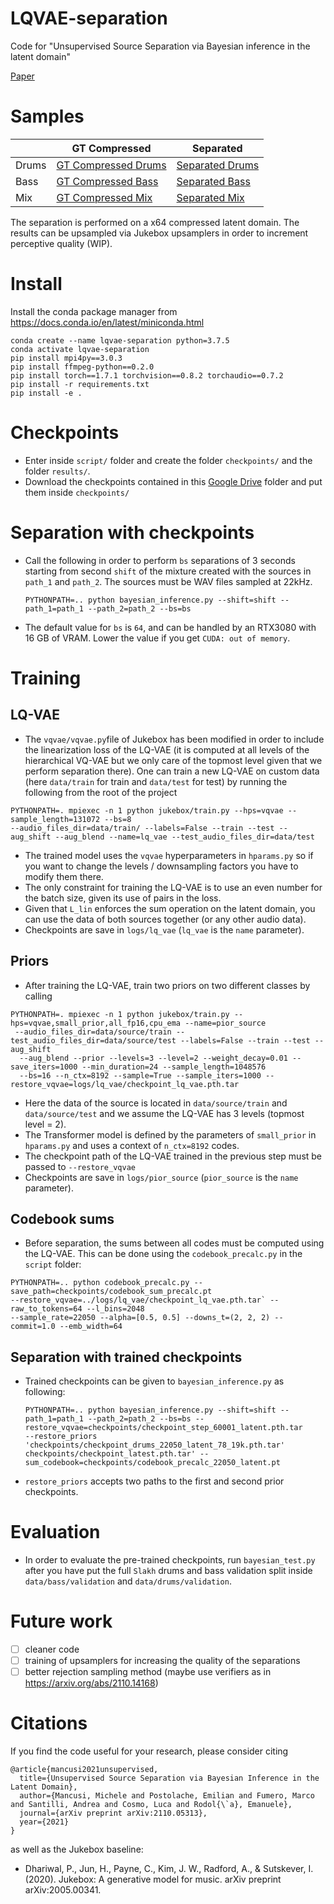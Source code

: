 # LQVAE-separation
Code for "Unsupervised Source Separation via Bayesian inference in the latent domain"

[Paper](https://arxiv.org/abs/2110.05313)

# Samples

|     |  GT Compressed  | Separated |
| ----------- | ----------- | ----------- |
| Drums      | [GT Compressed Drums ](/samples/real_drums.wav)       | [Separated Drums](/samples/rec_drums.wav)       |
| Bass   | [GT Compressed Bass](/samples/real_bass.wav)        | [Separated Bass](/samples/rec_bass.wav)        |
| Mix   | [GT Compressed Mix](/samples/real_mix.wav)        | [Separated Mix](/samples/rec_mix.wav)        |

The separation is performed on a x64 compressed latent domain. The results can be upsampled via Jukebox upsamplers in
order to increment perceptive quality (WIP). 


# Install

Install the conda package manager from https://docs.conda.io/en/latest/miniconda.html

``` 
conda create --name lqvae-separation python=3.7.5
conda activate lqvae-separation
pip install mpi4py==3.0.3
pip install ffmpeg-python==0.2.0
pip install torch==1.7.1 torchvision==0.8.2 torchaudio==0.7.2
pip install -r requirements.txt
pip install -e .
```
# Checkpoints

- Enter inside `script/` folder and create the folder `checkpoints/` and the folder `results/`.  
- Download the checkpoints contained in this [Google Drive](https://drive.google.com/drive/folders/1LWhzfUMDg0fnSzPOgMNDgfjbEfF8ARO6?usp=sharing) folder and put them inside `checkpoints/`

# Separation with checkpoints

- Call the following in order to perform `bs` separations of 3 seconds starting from second `shift` of the mixture created with the sources in `path_1` and `path_2`. The sources must be WAV files sampled at 22kHz.
  ```
  PYTHONPATH=.. python bayesian_inference.py --shift=shift --path_1=path_1 --path_2=path_2 --bs=bs
  ```
- The default value for `bs` is `64`, and can be handled by an RTX3080 with 16 GB of VRAM. Lower the value if you get `CUDA: out of memory`.

# Training

## LQ-VAE
- The `vqvae/vqvae.py`file of Jukebox has been modified in order to include the linearization loss of the LQ-VAE (it is computed at all levels of the hierarchical VQ-VAE but
we only care of the topmost level given that we perform separation there). One can train a new LQ-VAE on custom
data (here `data/train` for train and `data/test` for test) by running the following from the root of the project 
```
PYTHONPATH=. mpiexec -n 1 python jukebox/train.py --hps=vqvae --sample_length=131072 --bs=8 
--audio_files_dir=data/train/ --labels=False --train --test --aug_shift --aug_blend --name=lq_vae --test_audio_files_dir=data/test
```
- The trained model uses the `vqvae` hyperparameters in `hparams.py` so if you want to change the levels / downsampling factors you have to modify them there.
- The only constraint for training the LQ-VAE is to use an even number for the batch size, given its use of pairs in the loss.
- Given that `L_lin` enforces the sum operation on the latent domain, you can use the data of both sources together (or any other audio data).
- Checkpoints are save in `logs/lq_vae` (`lq_vae` is the `name` parameter).

## Priors
- After training the LQ-VAE, train two priors on two different classes by calling
```
PYTHONPATH=. mpiexec -n 1 python jukebox/train.py --hps=vqvae,small_prior,all_fp16,cpu_ema --name=pior_source
 --audio_files_dir=data/source/train --test_audio_files_dir=data/source/test --labels=False --train --test --aug_shift
  --aug_blend --prior --levels=3 --level=2 --weight_decay=0.01 --save_iters=1000 --min_duration=24 --sample_length=1048576 
  --bs=16 --n_ctx=8192 --sample=True --sample_iters=1000 --restore_vqvae=logs/lq_vae/checkpoint_lq_vae.pth.tar
```
- Here the data of the source is located in `data/source/train` and `data/source/test` and we assume
the LQ-VAE has 3 levels (topmost level = 2).
- The Transformer model is defined by the parameters of `small_prior` in `hparams.py` and uses a context of `n_ctx=8192` codes.
- The checkpoint path of the LQ-VAE trained in the previous step must be passed to `--restore_vqvae`
- Checkpoints are save in `logs/pior_source` (`pior_source` is the `name` parameter).

## Codebook sums
- Before separation, the sums between all codes must be computed using the LQ-VAE. This can be done using the `codebook_precalc.py` in the `script` folder:
```
PYTHONPATH=.. python codebook_precalc.py --save_path=checkpoints/codebook_sum_precalc.pt 
--restore_vqvae=../logs/lq_vae/checkpoint_lq_vae.pth.tar` --raw_to_tokens=64 --l_bins=2048
--sample_rate=22050 --alpha=[0.5, 0.5] --downs_t=(2, 2, 2) --commit=1.0 --emb_width=64
```


## Separation with trained checkpoints

- Trained checkpoints can be given to `bayesian_inference.py` as following:
  ```
  PYTHONPATH=.. python bayesian_inference.py --shift=shift --path_1=path_1 --path_2=path_2 --bs=bs --restore_vqvae=checkpoints/checkpoint_step_60001_latent.pth.tar
  --restore_priors 'checkpoints/checkpoint_drums_22050_latent_78_19k.pth.tar' checkpoints/checkpoint_latest.pth.tar' --sum_codebook=checkpoints/codebook_precalc_22050_latent.pt
  ```
- `restore_priors` accepts two paths to the first and second prior checkpoints.

# Evaluation

- In order to evaluate the pre-trained checkpoints, run `bayesian_test.py` after you have put the full `Slakh` drums and bass
validation split inside `data/bass/validation` and `data/drums/validation`.

# Future work

- [ ] cleaner code
- [ ] training of upsamplers for increasing the quality of the separations
- [ ] better rejection sampling method (maybe use verifiers as in https://arxiv.org/abs/2110.14168)

# Citations
If you find the code useful for your research, please consider citing
```
@article{mancusi2021unsupervised,
  title={Unsupervised Source Separation via Bayesian Inference in the Latent Domain},
  author={Mancusi, Michele and Postolache, Emilian and Fumero, Marco and Santilli, Andrea and Cosmo, Luca and Rodol{\`a}, Emanuele},
  journal={arXiv preprint arXiv:2110.05313},
  year={2021}
}
```
as well as the Jukebox baseline:
- Dhariwal, P., Jun, H., Payne, C., Kim, J. W., Radford, A., & Sutskever, I. (2020). Jukebox: A generative model for music. arXiv preprint arXiv:2005.00341.
